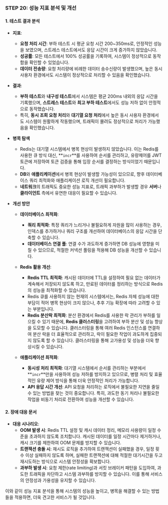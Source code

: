 ### STEP 20: 성능 지표 분석 및 개선

#### 1. **테스트 결과 분석**
- **지표**:
  - **요청 처리 시간**: 부하 테스트 시 평균 요청 시간 200~350ms로, 안정적인 성능을 보였으며, 스트레스 테스트에서도 응답 시간이 크게 증가하지 않았습니다.
  - **성공률**: 모든 테스트에서 100% 성공률을 기록하여, 시스템이 정상적으로 동작함을 확인할 수 있었습니다.
  - **데이터 전송량**: 요청 처리량에 비례한 데이터 송수신량이 발생했으며, 높은 동시 사용자 환경에서도 시스템이 정상적으로 처리할 수 있음을 확인했습니다.

- **결과**:
  - **부하 테스트**와 **내구성 테스트**에서 시스템은 평균 200ms 내외의 응답 시간을 기록했으며, **스트레스 테스트**와 **최고 부하 테스트**에서도 성능 저하 없이 안정적으로 동작했습니다.
  - 특히, **동시 조회 요청 처리**와 **대기열 요청 처리**에서 높은 동시 사용자 환경에서도 시스템이 원활하게 작동했으며, 트래픽이 몰려도 정상적으로 처리가 가능했음을 확인했습니다.

- **병목 탐색**
  - Redis는 대기열 시스템에서 병목 현상이 발생하지 않았습니다. 이는 Redis를 사용한 큐 방식 대신, **`incr`**를 사용하여 순서를 관리하고, 유량제어를 JWT 토큰에 저장하여 토큰 검증을 통해 입장 순서를 결정하는 방식이었기 때문입니다.
  - **DB**와 **애플리케이션**에서 병목 현상이 발생할 가능성이 있으므로, 향후 데이터베이스 쿼리 최적화와 애플리케이션 로직 개선이 필요합니다.
  - **네트워크**의 트래픽도 중요한 성능 지표로, 트래픽 과부하가 발생할 경우 **서버**나 **클라이언트** 측에서 유연한 대응이 필요할 수 있습니다.

- **개선 방안**
  - **데이터베이스 최적화**:
    - **쿼리 최적화**: 특정 쿼리가 느리거나 불필요하게 자원을 많이 사용하는 경우, 인덱스를 추가하거나 쿼리 구조를 개선하여 데이터베이스의 응답 시간을 단축할 수 있습니다.
    - **데이터베이스 연결 풀**: 연결 수가 과도하게 증가하면 DB 성능에 영향을 미칠 수 있으므로, 적절한 커넥션 풀링을 적용해 DB 성능을 개선할 수 있습니다.


  - **Redis 활용 개선**:
    - **Redis TTL 최적화**: 캐시된 데이터에 TTL을 설정하여 필요 없는 데이터가 계속해서 저장되지 않도록 하고, 만료된 데이터를 정리하는 방식으로 Redis의 성능을 최적화할 수 있습니다.
    - Redis 큐를 사용하지 않는 현재의 시스템에서는, Redis 자체 성능에 대한 부담이 적어 병목 현상이 크지 않으나, 추후 기능 확장에 따라 고려할 수 있는 부분입니다.
    - **Redis 분산락 최적화**: 분산 환경에서 Redis를 사용한 락 관리가 부하를 일으킬 수 있기 때문에, **Redis 클러스터링**을 고려하여 부하 분산 및 성능 향상을 도모할 수 있습니다. 클러스터링을 통해 여러 Redis 인스턴스를 연결하여 분산 락을 더 효율적으로 관리하고, 락이 필요한 작업이 과도하게 집중되지 않도록 할 수 있습니다. 클러스터링을 통해 고가용성 및 성능을 더욱 향상시킬 수 있습니다.

  - **애플리케이션 최적화**:
    - **동시성 처리 최적화**: 대기열 시스템에서 순서를 관리하는 부분에서 **`incr`**만을 사용하여 성능 저하를 방지하고 있으므로, 병렬 처리 및 효율적인 유량 제어 방식을 통해 더욱 안정적인 처리가 가능합니다.
    - **API 응답 시간 개선**: API 요청을 처리하는 로직에서 불필요한 지연을 줄일 수 있는 방법을 찾는 것이 중요합니다. 특히, 과도한 동기 처리나 불필요한 작업을 비동기 처리로 전환하여 성능을 개선할 수 있습니다.

#### 2. **장애 대응 문서**
- **대응 시나리오**:
  - **OOM 발생 시**: Redis TTL 설정 및 캐시 데이터 정리, 메모리 사용량이 일정 수준을 초과하지 않도록 조치합니다. 캐시된 데이터를 일정 시간마다 제거하거나, 캐시 크기를 제한하여 OOM 문제를 방지할 수 있습니다.
  - **트랜잭션 충돌 시**: 재시도 로직을 추가하여 트랜잭션이 실패했을 경우, 일정 횟수 이상 실패하지 않도록 하며, 실패한 트랜잭션에 대해 적절한 대기시간을 두고 재시도하는 방식으로 시스템 안정성을 확보합니다.
  - **과부하 발생 시**: 요청 제한(rate limiting)과 서킷 브레이커 패턴을 도입하여, 과도한 트래픽을 차단하고 시스템 과부하를 방지할 수 있습니다. 이를 통해 서비스의 안정성과 가용성을 유지할 수 있습니다.

이와 같이 성능 지표 분석을 통해 시스템의 성능을 높이고, 병목을 해결할 수 있는 방법들을 적용하면, 더욱 견고한 서비스가 될 것입니다.